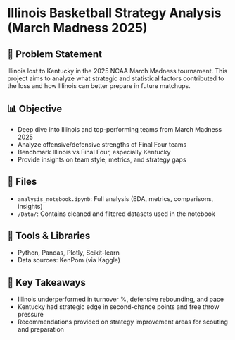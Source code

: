 # Illinois Basketball Strategy Analysis (March Madness 2025)

## 🏀 Problem Statement
Illinois lost to Kentucky in the 2025 NCAA March Madness tournament. This project aims to analyze what strategic and statistical factors contributed to the loss and how Illinois can better prepare in future matchups.

## 📊 Objective
- Deep dive into Illinois and top-performing teams from March Madness 2025
- Analyze offensive/defensive strengths of Final Four teams
- Benchmark Illinois vs Final Four, especially Kentucky
- Provide insights on team style, metrics, and strategy gaps

## 📂 Files
- `analysis_notebook.ipynb`: Full analysis (EDA, metrics, comparisons, insights)
- `/Data/`: Contains cleaned and filtered datasets used in the notebook

## 🧰 Tools & Libraries
- Python, Pandas, Plotly, Scikit-learn
- Data sources: KenPom (via Kaggle)

## 📌 Key Takeaways
- Illinois underperformed in turnover %, defensive rebounding, and pace
- Kentucky had strategic edge in second-chance points and free throw pressure
- Recommendations provided on strategy improvement areas for scouting and preparation
